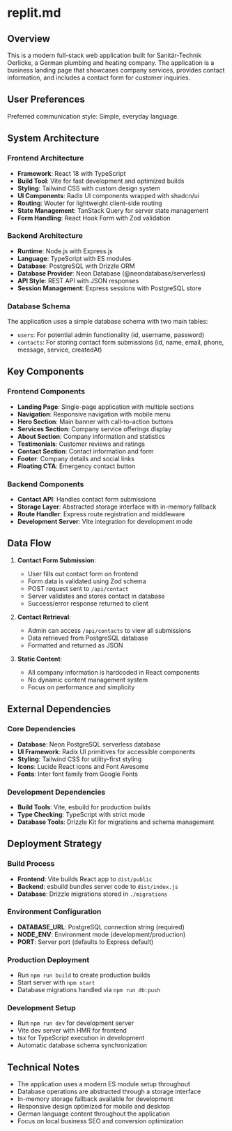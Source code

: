 # replit.md

## Overview

This is a modern full-stack web application built for Sanitär-Technik Oerlicke, a German plumbing and heating company. The application is a business landing page that showcases company services, provides contact information, and includes a contact form for customer inquiries.

## User Preferences

Preferred communication style: Simple, everyday language.

## System Architecture

### Frontend Architecture
- **Framework**: React 18 with TypeScript
- **Build Tool**: Vite for fast development and optimized builds
- **Styling**: Tailwind CSS with custom design system
- **UI Components**: Radix UI components wrapped with shadcn/ui
- **Routing**: Wouter for lightweight client-side routing
- **State Management**: TanStack Query for server state management
- **Form Handling**: React Hook Form with Zod validation

### Backend Architecture
- **Runtime**: Node.js with Express.js
- **Language**: TypeScript with ES modules
- **Database**: PostgreSQL with Drizzle ORM
- **Database Provider**: Neon Database (@neondatabase/serverless)
- **API Style**: REST API with JSON responses
- **Session Management**: Express sessions with PostgreSQL store

### Database Schema
The application uses a simple database schema with two main tables:
- `users`: For potential admin functionality (id, username, password)
- `contacts`: For storing contact form submissions (id, name, email, phone, message, service, createdAt)

## Key Components

### Frontend Components
- **Landing Page**: Single-page application with multiple sections
- **Navigation**: Responsive navigation with mobile menu
- **Hero Section**: Main banner with call-to-action buttons
- **Services Section**: Company service offerings display
- **About Section**: Company information and statistics
- **Testimonials**: Customer reviews and ratings
- **Contact Section**: Contact information and form
- **Footer**: Company details and social links
- **Floating CTA**: Emergency contact button

### Backend Components
- **Contact API**: Handles contact form submissions
- **Storage Layer**: Abstracted storage interface with in-memory fallback
- **Route Handler**: Express route registration and middleware
- **Development Server**: Vite integration for development mode

## Data Flow

1. **Contact Form Submission**:
   - User fills out contact form on frontend
   - Form data is validated using Zod schema
   - POST request sent to `/api/contact`
   - Server validates and stores contact in database
   - Success/error response returned to client

2. **Contact Retrieval**:
   - Admin can access `/api/contacts` to view all submissions
   - Data retrieved from PostgreSQL database
   - Formatted and returned as JSON

3. **Static Content**:
   - All company information is hardcoded in React components
   - No dynamic content management system
   - Focus on performance and simplicity

## External Dependencies

### Core Dependencies
- **Database**: Neon PostgreSQL serverless database
- **UI Framework**: Radix UI primitives for accessible components
- **Styling**: Tailwind CSS for utility-first styling
- **Icons**: Lucide React icons and Font Awesome
- **Fonts**: Inter font family from Google Fonts

### Development Dependencies
- **Build Tools**: Vite, esbuild for production builds
- **Type Checking**: TypeScript with strict mode
- **Database Tools**: Drizzle Kit for migrations and schema management

## Deployment Strategy

### Build Process
- **Frontend**: Vite builds React app to `dist/public`
- **Backend**: esbuild bundles server code to `dist/index.js`
- **Database**: Drizzle migrations stored in `./migrations`

### Environment Configuration
- **DATABASE_URL**: PostgreSQL connection string (required)
- **NODE_ENV**: Environment mode (development/production)
- **PORT**: Server port (defaults to Express default)

### Production Deployment
- Run `npm run build` to create production builds
- Start server with `npm start`
- Database migrations handled via `npm run db:push`

### Development Setup
- Run `npm run dev` for development server
- Vite dev server with HMR for frontend
- tsx for TypeScript execution in development
- Automatic database schema synchronization

## Technical Notes

- The application uses a modern ES module setup throughout
- Database operations are abstracted through a storage interface
- In-memory storage fallback available for development
- Responsive design optimized for mobile and desktop
- German language content throughout the application
- Focus on local business SEO and conversion optimization